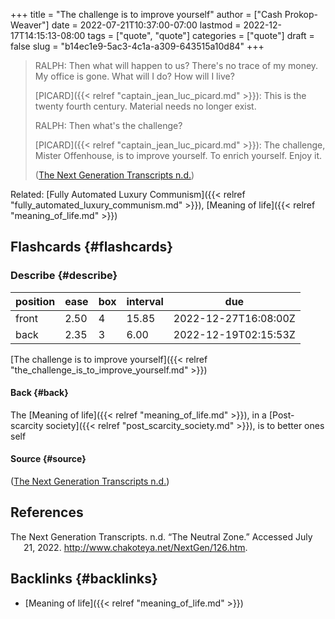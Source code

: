 +++
title = "The challenge is to improve yourself"
author = ["Cash Prokop-Weaver"]
date = 2022-07-21T10:37:00-07:00
lastmod = 2022-12-17T14:15:13-08:00
tags = ["quote", "quote"]
categories = ["quote"]
draft = false
slug = "b14ec1e9-5ac3-4c1a-a309-643515a10d84"
+++

> RALPH: Then what will happen to us? There's no trace of my money. My office is gone. What will I do? How will I live?
>
> [PICARD]({{< relref "captain_jean_luc_picard.md" >}}): This is the twenty fourth century. Material needs no longer exist.
>
> RALPH: Then what's the challenge?
>
> [PICARD]({{< relref "captain_jean_luc_picard.md" >}}): The challenge, Mister Offenhouse, is to improve yourself. To enrich yourself. Enjoy it.
>
> (<a href="#citeproc_bib_item_1">The Next Generation Transcripts n.d.</a>)

Related: [Fully Automated Luxury Communism]({{< relref "fully_automated_luxury_communism.md" >}}), [Meaning of life]({{< relref "meaning_of_life.md" >}})


## Flashcards {#flashcards}


### Describe {#describe}

| position | ease | box | interval | due                  |
|----------|------|-----|----------|----------------------|
| front    | 2.50 | 4   | 15.85    | 2022-12-27T16:08:00Z |
| back     | 2.35 | 3   | 6.00     | 2022-12-19T02:15:53Z |

[The challenge is to improve yourself]({{< relref "the_challenge_is_to_improve_yourself.md" >}})


#### Back {#back}

The [Meaning of life]({{< relref "meaning_of_life.md" >}}), in a [Post-scarcity society]({{< relref "post_scarcity_society.md" >}}), is to better ones self


#### Source {#source}

(<a href="#citeproc_bib_item_1">The Next Generation Transcripts n.d.</a>)

## References

<style>.csl-entry{text-indent: -1.5em; margin-left: 1.5em;}</style><div class="csl-bib-body">
  <div class="csl-entry"><a id="citeproc_bib_item_1"></a>The Next Generation Transcripts. n.d. “The Neutral Zone.” Accessed July 21, 2022. <a href="http://www.chakoteya.net/NextGen/126.htm">http://www.chakoteya.net/NextGen/126.htm</a>.</div>
</div>


## Backlinks {#backlinks}

-   [Meaning of life]({{< relref "meaning_of_life.md" >}})
